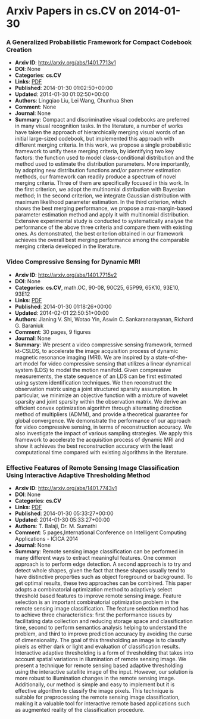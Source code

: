 # Arxiv Papers in cs.CV on 2014-01-30
### A Generalized Probabilistic Framework for Compact Codebook Creation
- **Arxiv ID**: http://arxiv.org/abs/1401.7713v1
- **DOI**: None
- **Categories**: **cs.CV**
- **Links**: [PDF](http://arxiv.org/pdf/1401.7713v1)
- **Published**: 2014-01-30 01:02:50+00:00
- **Updated**: 2014-01-30 01:02:50+00:00
- **Authors**: Lingqiao Liu, Lei Wang, Chunhua Shen
- **Comment**: None
- **Journal**: None
- **Summary**: Compact and discriminative visual codebooks are preferred in many visual recognition tasks. In the literature, a number of works have taken the approach of hierarchically merging visual words of an initial large-sized codebook, but implemented this approach with different merging criteria. In this work, we propose a single probabilistic framework to unify these merging criteria, by identifying two key factors: the function used to model class-conditional distribution and the method used to estimate the distribution parameters. More importantly, by adopting new distribution functions and/or parameter estimation methods, our framework can readily produce a spectrum of novel merging criteria. Three of them are specifically focused in this work. In the first criterion, we adopt the multinomial distribution with Bayesian method; In the second criterion, we integrate Gaussian distribution with maximum likelihood parameter estimation. In the third criterion, which shows the best merging performance, we propose a max-margin-based parameter estimation method and apply it with multinomial distribution. Extensive experimental study is conducted to systematically analyse the performance of the above three criteria and compare them with existing ones. As demonstrated, the best criterion obtained in our framework achieves the overall best merging performance among the comparable merging criteria developed in the literature.



### Video Compressive Sensing for Dynamic MRI
- **Arxiv ID**: http://arxiv.org/abs/1401.7715v2
- **DOI**: None
- **Categories**: **cs.CV**, math.OC, 90-08, 90C25, 65P99, 65K10, 93E10, 93E12
- **Links**: [PDF](http://arxiv.org/pdf/1401.7715v2)
- **Published**: 2014-01-30 01:18:26+00:00
- **Updated**: 2014-02-01 22:50:51+00:00
- **Authors**: Jianing V. Shi, Wotao Yin, Aswin C. Sankaranarayanan, Richard G. Baraniuk
- **Comment**: 30 pages, 9 figures
- **Journal**: None
- **Summary**: We present a video compressive sensing framework, termed kt-CSLDS, to accelerate the image acquisition process of dynamic magnetic resonance imaging (MRI). We are inspired by a state-of-the-art model for video compressive sensing that utilizes a linear dynamical system (LDS) to model the motion manifold. Given compressive measurements, the state sequence of an LDS can be first estimated using system identification techniques. We then reconstruct the observation matrix using a joint structured sparsity assumption. In particular, we minimize an objective function with a mixture of wavelet sparsity and joint sparsity within the observation matrix. We derive an efficient convex optimization algorithm through alternating direction method of multipliers (ADMM), and provide a theoretical guarantee for global convergence. We demonstrate the performance of our approach for video compressive sensing, in terms of reconstruction accuracy. We also investigate the impact of various sampling strategies. We apply this framework to accelerate the acquisition process of dynamic MRI and show it achieves the best reconstruction accuracy with the least computational time compared with existing algorithms in the literature.



### Effective Features of Remote Sensing Image Classification Using Interactive Adaptive Thresholding Method
- **Arxiv ID**: http://arxiv.org/abs/1401.7743v1
- **DOI**: None
- **Categories**: **cs.CV**
- **Links**: [PDF](http://arxiv.org/pdf/1401.7743v1)
- **Published**: 2014-01-30 05:33:27+00:00
- **Updated**: 2014-01-30 05:33:27+00:00
- **Authors**: T. Balaji, Dr. M. Sumathi
- **Comment**: 5 pages,International Conference on Intelligent Computing
  Applications - ICICA 2014
- **Journal**: None
- **Summary**: Remote sensing image classification can be performed in many different ways to extract meaningful features. One common approach is to perform edge detection. A second approach is to try and detect whole shapes, given the fact that these shapes usually tend to have distinctive properties such as object foreground or background. To get optimal results, these two approaches can be combined. This paper adopts a combinatorial optimization method to adaptively select threshold based features to improve remote sensing image. Feature selection is an important combinatorial optimization problem in the remote sensing image classification. The feature selection method has to achieve three characteristics: first the performance issues by facilitating data collection and reducing storage space and classification time, second to perform semantics analysis helping to understand the problem, and third to improve prediction accuracy by avoiding the curse of dimensionality. The goal of this thresholding an image is to classify pixels as either dark or light and evaluation of classification results. Interactive adaptive thresholding is a form of thresholding that takes into account spatial variations in illumination of remote sensing image. We present a technique for remote sensing based adaptive thresholding using the interactive satellite image of the input. However, our solution is more robust to illumination changes in the remote sensing image. Additionally, our method is simple and easy to implement but it is effective algorithm to classify the image pixels. This technique is suitable for preprocessing the remote sensing image classification, making it a valuable tool for interactive remote based applications such as augmented reality of the classification procedure.



